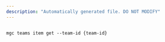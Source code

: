 ```yaml
---
description: "Automatically generated file. DO NOT MODIFY"
---
```


```cli

mgc teams item get --team-id {team-id}

```
